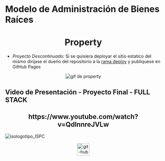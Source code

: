 # Modelo de Administración de Bienes Raíces

<h1 align="center">Property</h1>

- _Proyecto Descontinuado:_ Si se quisiera deployar el sitio estatico del mismo dirijase el dueño del repositorio a la [rama deploy](https://github.com/NicoRojo62/FullStackDevIspc/tree/deploy) y publiquese en GitHub Pages

<p align="center">
<img src="https://user-images.githubusercontent.com/95236196/200439073-b806cef5-1728-4d87-a816-98d8525380ee.gif" alt="gif de property"/>
</p>

## Video de Presentación - Proyecto Final - FULL STACK

<h2 align="center">https://www.youtube.com/watch?v=QdlnnreJVLw</h2>


![isologotipo_ISPC](https://user-images.githubusercontent.com/95236196/193440003-0dbe289b-01f5-4d98-934c-1b39cff81730.png)

<p align="center"> <a href="https://github.com/NicoRojo62/FullStackDevIspc/blob/desarrollador-facumd/Tutorial/repaso-git.md" target="_blank"> <img src="https://user-images.githubusercontent.com/95236196/195967540-3ad364ac-4faa-49f0-9c00-6bbe34bd8ba8.png" alt="git-hub" width="40" height="40"/> </a> </p>